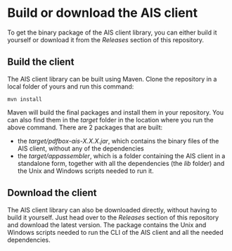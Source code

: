 # Build or download the AIS client
To get the binary package of the AIS client library, you can either build it yourself or download it from the _Releases_ 
section of this repository.

## Build the client
The AIS client library can be built using Maven. Clone the repository in a local folder of yours and run this command:

```shell
mvn install
```

Maven will build the final packages and install them in your repository. You can also find them in the _target_ folder in the location
where you run the above command. There are 2 packages that are built:

- the _target/pdfbox-ais-X.X.X.jar_, which contains the binary files of the AIS client, without any of the dependencies
- the _target/appassembler_, which is a folder containing the AIS client in a standalone form, together with all the dependencies (the 
  _lib_ folder) and the Unix and Windows scripts needed to run it. 

## Download the client
The AIS client library can also be downloaded directly, without having to build it yourself. Just head over to the _Releases_ section of
this repository and download the latest version. The package contains the Unix and Windows scripts needed to run the CLI of the AIS client
and all the needed dependencies.
